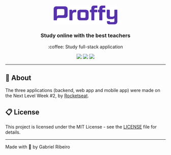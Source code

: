 <p align="center">
  <img width="200px" src=".github/logo.png">
</p>

<h3 align="center">
  Study online with the best teachers
</h3>

<p align="center">
  :coffee: Study full-stack application
</p>

<p align="center">
  <img src="https://img.shields.io/badge/Typescript-3.9.7-37d982?labelColor=5632ab">
  <img src="https://img.shields.io/badge/ESLint-7.6.0-37d982?labelColor=5632ab">
  <img src="https://img.shields.io/github/license/gabrielribeirof/proffy?color=37d982&labelColor=5632ab">
</p>

---

## :pushpin: About

The three applications (backend, web app and mobile app) were made on the Next Level Week #2, by [Rocketseat](https://rocketseat.com.br).

## :clipboard: License

This project is licensed under the MIT License - see the [LICENSE](LICENSE) file for details.

---

Made with :sparkling_heart: by Gabriel Ribeiro